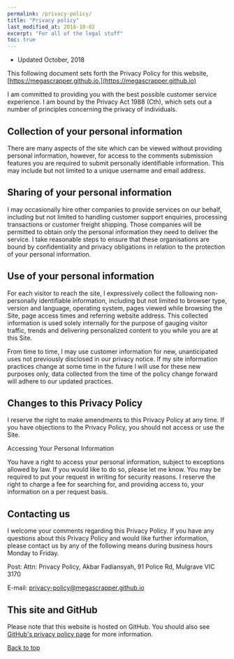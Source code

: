 ```yaml
---
permalink: /privacy-policy/
title: "Privacy policy"
last_modified_at: 2018-10-02
excerpt: "For all of the legal stuff"
toc: true
---
```

- Updated October, 2018

This following document sets forth the Privacy Policy for this website, [https://megascrapper.github.io.](https://megascrapper.github.io)

I am committed to providing you with the best possible customer service experience. I am bound by the Privacy Act 1988 (Cth), which sets out a number of principles concerning the privacy of individuals.

## Collection of your personal information

There are many aspects of the site which can be viewed without providing personal information, however, for access to the comments submission features you are required to submit personally identifiable information. This may include but not limited to a unique username and email address.

## Sharing of your personal information

I may occasionally hire other companies to provide services on our behalf, including but not limited to handling customer support enquiries, processing transactions or customer freight shipping. Those companies will be permitted to obtain only the personal information they need to deliver the service. I take reasonable steps to ensure that these organisations are bound by confidentiality and privacy obligations in relation to the protection of your personal information.

## Use of your personal information

For each visitor to reach the site, I expressively collect the following non-personally identifiable information, including but not limited to browser type, version and language, operating system, pages viewed while browsing the Site, page access times and referring website address. This collected information is used solely internally for the purpose of gauging visitor traffic, trends and delivering personalized content to you while you are at this Site.

From time to time, I may use customer information for new, unanticipated uses not previously disclosed in our privacy notice. If my site information practices change at some time in the future I will use for these new purposes only, data collected from the time of the policy change forward will adhere to our updated practices.

## Changes to this Privacy Policy

I reserve the right to make amendments to this Privacy Policy at any time. If you have objections to the Privacy Policy, you should not access or use the Site.

Accessing Your Personal Information

You have a right to access your personal information, subject to exceptions allowed by law. If you would like to do so, please let me know. You may be required to put your request in writing for security reasons. I reserve the right to charge a fee for searching for, and providing access to, your information on a per request basis.

## Contacting us

I welcome your comments regarding this Privacy Policy. If you have any questions about this Privacy Policy and would like further information, please contact us by any of the following means during business hours Monday to Friday.

Post: Attn: Privacy Policy,
Akbar Fadiansyah,
91 Police Rd, Mulgrave VIC 3170

E-mail: [privacy-policy@megascrapper.github.io](mailto:privacy-policy@megascrapper.github.io)

## This site and GitHub
Please note that this website is hosted on GitHub. You should also see [GitHub's privacy policy page](https://help.github.com/articles/github-privacy-statement/) for more information.

[Back to top](#top)
